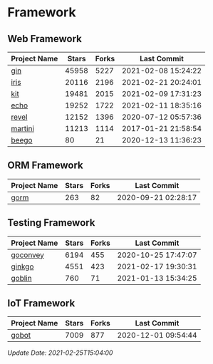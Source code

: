 # Framework

## Web Framework
| Project Name | Stars | Forks | Last Commit |
| ------------ | ----- | ----- | ----------- |
| [gin](https://github.com/gin-gonic/gin) | 45958 | 5227 | 2021-02-08 15:24:22 |
| [iris](https://github.com/kataras/iris) | 20116 | 2196 | 2021-02-21 20:24:01 |
| [kit](https://github.com/go-kit/kit) | 19481 | 2015 | 2021-02-09 17:31:23 |
| [echo](https://github.com/labstack/echo) | 19252 | 1722 | 2021-02-11 18:35:16 |
| [revel](https://github.com/revel/revel) | 12152 | 1396 | 2020-07-12 05:57:36 |
| [martini](https://github.com/go-martini/martini) | 11213 | 1114 | 2017-01-21 21:58:54 |
| [beego](https://github.com/astaxie/beego) | 80 | 21 | 2020-12-13 11:36:23 |

## ORM Framework
| Project Name | Stars | Forks | Last Commit |
| ------------ | ----- | ----- | ----------- |
| [gorm](https://github.com/jinzhu/gorm) | 263 | 82 | 2020-09-21 02:28:17 |

## Testing Framework
| Project Name | Stars | Forks | Last Commit |
| ------------ | ----- | ----- | ----------- |
| [goconvey](https://github.com/smartystreets/goconvey) | 6194 | 455 | 2020-10-25 17:47:07 |
| [ginkgo](https://github.com/onsi/ginkgo) | 4551 | 423 | 2021-02-17 19:30:31 |
| [goblin](https://github.com/franela/goblin) | 760 | 71 | 2021-01-13 15:34:25 |

## IoT Framework
| Project Name | Stars | Forks | Last Commit |
| ------------ | ----- | ----- | ----------- |
| [gobot](https://github.com/hybridgroup/gobot) | 7009 | 877 | 2020-12-01 09:54:44 |

*Update Date: 2021-02-25T15:04:00*